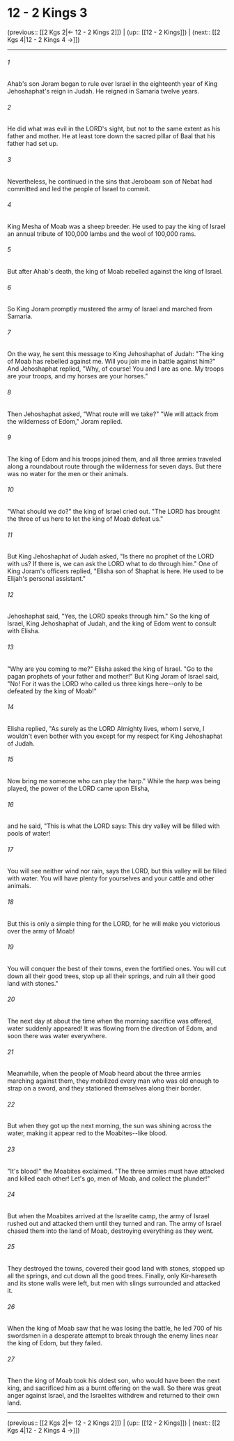 # 12 - 2 Kings 3

(previous:: [[2 Kgs 2|← 12 - 2 Kings 2]]) | (up:: [[12 - 2 Kings]]) | (next:: [[2 Kgs 4|12 - 2 Kings 4 →]])

***


###### 1 
Ahab's son Joram began to rule over Israel in the eighteenth year of King Jehoshaphat's reign in Judah. He reigned in Samaria twelve years. 

###### 2 
He did what was evil in the LORD's sight, but not to the same extent as his father and mother. He at least tore down the sacred pillar of Baal that his father had set up. 

###### 3 
Nevertheless, he continued in the sins that Jeroboam son of Nebat had committed and led the people of Israel to commit. 

###### 4 
King Mesha of Moab was a sheep breeder. He used to pay the king of Israel an annual tribute of 100,000 lambs and the wool of 100,000 rams. 

###### 5 
But after Ahab's death, the king of Moab rebelled against the king of Israel. 

###### 6 
So King Joram promptly mustered the army of Israel and marched from Samaria. 

###### 7 
On the way, he sent this message to King Jehoshaphat of Judah: "The king of Moab has rebelled against me. Will you join me in battle against him?" And Jehoshaphat replied, "Why, of course! You and I are as one. My troops are your troops, and my horses are your horses." 

###### 8 
Then Jehoshaphat asked, "What route will we take?" "We will attack from the wilderness of Edom," Joram replied. 

###### 9 
The king of Edom and his troops joined them, and all three armies traveled along a roundabout route through the wilderness for seven days. But there was no water for the men or their animals. 

###### 10 
"What should we do?" the king of Israel cried out. "The LORD has brought the three of us here to let the king of Moab defeat us." 

###### 11 
But King Jehoshaphat of Judah asked, "Is there no prophet of the LORD with us? If there is, we can ask the LORD what to do through him." One of King Joram's officers replied, "Elisha son of Shaphat is here. He used to be Elijah's personal assistant." 

###### 12 
Jehoshaphat said, "Yes, the LORD speaks through him." So the king of Israel, King Jehoshaphat of Judah, and the king of Edom went to consult with Elisha. 

###### 13 
"Why are you coming to me?" Elisha asked the king of Israel. "Go to the pagan prophets of your father and mother!" But King Joram of Israel said, "No! For it was the LORD who called us three kings here--only to be defeated by the king of Moab!" 

###### 14 
Elisha replied, "As surely as the LORD Almighty lives, whom I serve, I wouldn't even bother with you except for my respect for King Jehoshaphat of Judah. 

###### 15 
Now bring me someone who can play the harp." While the harp was being played, the power of the LORD came upon Elisha, 

###### 16 
and he said, "This is what the LORD says: This dry valley will be filled with pools of water! 

###### 17 
You will see neither wind nor rain, says the LORD, but this valley will be filled with water. You will have plenty for yourselves and your cattle and other animals. 

###### 18 
But this is only a simple thing for the LORD, for he will make you victorious over the army of Moab! 

###### 19 
You will conquer the best of their towns, even the fortified ones. You will cut down all their good trees, stop up all their springs, and ruin all their good land with stones." 

###### 20 
The next day at about the time when the morning sacrifice was offered, water suddenly appeared! It was flowing from the direction of Edom, and soon there was water everywhere. 

###### 21 
Meanwhile, when the people of Moab heard about the three armies marching against them, they mobilized every man who was old enough to strap on a sword, and they stationed themselves along their border. 

###### 22 
But when they got up the next morning, the sun was shining across the water, making it appear red to the Moabites--like blood. 

###### 23 
"It's blood!" the Moabites exclaimed. "The three armies must have attacked and killed each other! Let's go, men of Moab, and collect the plunder!" 

###### 24 
But when the Moabites arrived at the Israelite camp, the army of Israel rushed out and attacked them until they turned and ran. The army of Israel chased them into the land of Moab, destroying everything as they went. 

###### 25 
They destroyed the towns, covered their good land with stones, stopped up all the springs, and cut down all the good trees. Finally, only Kir-hareseth and its stone walls were left, but men with slings surrounded and attacked it. 

###### 26 
When the king of Moab saw that he was losing the battle, he led 700 of his swordsmen in a desperate attempt to break through the enemy lines near the king of Edom, but they failed. 

###### 27 
Then the king of Moab took his oldest son, who would have been the next king, and sacrificed him as a burnt offering on the wall. So there was great anger against Israel, and the Israelites withdrew and returned to their own land.

***

(previous:: [[2 Kgs 2|← 12 - 2 Kings 2]]) | (up:: [[12 - 2 Kings]]) | (next:: [[2 Kgs 4|12 - 2 Kings 4 →]])
